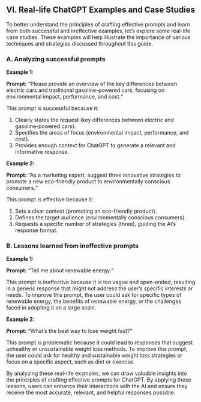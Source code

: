 ## VI. Real-life ChatGPT Examples and Case Studies

To better understand the principles of crafting effective prompts and learn from both successful and ineffective examples, let’s explore some real-life case studies. These examples will help illustrate the importance of various techniques and strategies discussed throughout this guide.

### A. Analyzing successful prompts

**Example 1:**

**Prompt:** “Please provide an overview of the key differences between electric cars and traditional gasoline-powered cars, focusing on environmental impact, performance, and cost.“

This prompt is successful because it:

1. Clearly states the request (key differences between electric and gasoline-powered cars).
2. Specifies the areas of focus (environmental impact, performance, and cost).
3. Provides enough context for ChatGPT to generate a relevant and informative response.

**Example 2:**

**Prompt:** “As a marketing expert, suggest three innovative strategies to promote a new eco-friendly product to environmentally conscious consumers.“

This prompt is effective because it:

1. Sets a clear context (promoting an eco-friendly product).
2. Defines the target audience (environmentally conscious consumers).
3. Requests a specific number of strategies (three), guiding the AI’s response format.

### B. Lessons learned from ineffective prompts

**Example 1:**

**Prompt:** “Tell me about renewable energy.“

This prompt is ineffective because it is too vague and open-ended, resulting in a generic response that might not address the user’s specific interests or needs. To improve this prompt, the user could ask for specific types of renewable energy, the benefits of renewable energy, or the challenges faced in adopting it on a large scale.

**Example 2:**

**Prompt:** “What’s the best way to lose weight fast?“

This prompt is problematic because it could lead to responses that suggest unhealthy or unsustainable weight loss methods. To improve this prompt, the user could ask for healthy and sustainable weight loss strategies or focus on a specific aspect, such as diet or exercise.

By analyzing these real-life examples, we can draw valuable insights into the principles of crafting effective prompts for ChatGPT. By applying these lessons, users can enhance their interactions with the AI and ensure they receive the most accurate, relevant, and helpful responses possible.